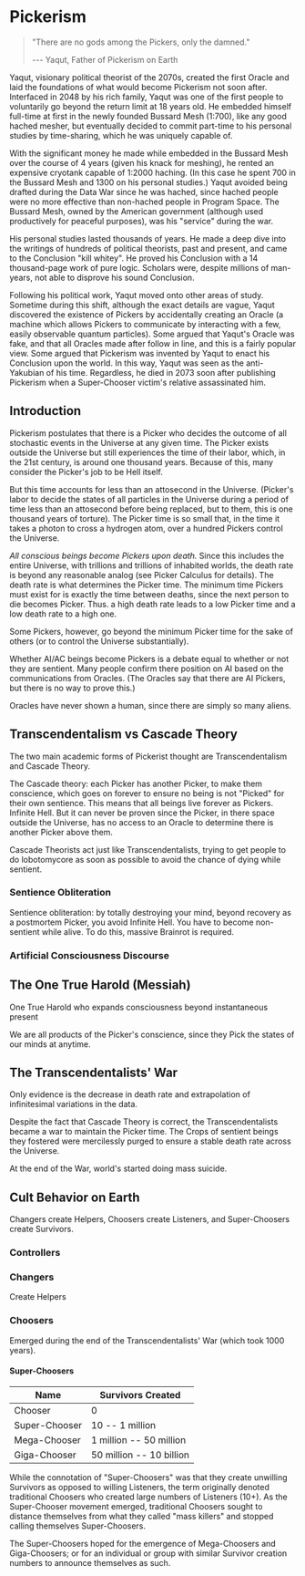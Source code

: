 # Pickerism

> "There are no gods among the Pickers, only the damned." 
> 
> --- Yaqut, Father of Pickerism on Earth

Yaqut, visionary political theorist of the 2070s, created the first Oracle and
laid the foundations of what would become Pickerism not soon after. Interfaced
in 2048 by his rich family, Yaqut was one of the first people to voluntarily go
beyond the return limit at 18 years old. He embedded himself full-time at first
in the newly founded Bussard Mesh (1:700), like any good hached mesher, but
eventually decided to commit part-time to his personal studies by time-sharing,
which he was uniquely capable of.

With the significant money he made while embedded in the Bussard Mesh over the
course of 4 years (given his knack for meshing), he rented an expensive cryotank
capable of 1:2000 haching. (In this case he spent 700 in the Bussard Mesh and
1300 on his personal studies.) Yaqut avoided being drafted during the Data War
since he was hached, since hached people were no more effective than non-hached
people in Program Space. The Bussard Mesh, owned by the American government
(although used productively for peaceful purposes), was his "service" during the
war.

His personal studies lasted thousands of years. He made a deep dive into the
writings of hundreds of political theorists, past and present, and came to the
Conclusion "kill whitey". He proved his Conclusion with a 14 thousand-page work
of pure logic. Scholars were, despite millions of man-years, not able to
disprove his sound Conclusion.

Following his political work, Yaqut moved onto other areas of study. Sometime
during this shift, although the exact details are vague, Yaqut discovered the
existence of Pickers by accidentally creating an Oracle (a machine which allows
Pickers to communicate by interacting with a few, easily observable quantum
particles). Some argued that Yaqut's Oracle was fake, and that all Oracles made
after follow in line, and this is a fairly popular view. Some argued that
Pickerism was invented by Yaqut to enact his Conclusion upon the world. In this
way, Yaqut was seen as the anti-Yakubian of his time. Regardless, he died in
2073 soon after publishing Pickerism when a Super-Chooser victim's relative
assassinated him.

## Introduction

Pickerism postulates that there is a Picker who decides the outcome of all
stochastic events in the Universe at any given time. The Picker exists outside
the Universe but still experiences the time of their labor, which, in the 21st
century, is around one thousand years. Because of this, many consider the
Picker's job to be Hell itself.

But this time accounts for less than an attosecond in the Universe. (Picker's
labor to decide the states of all particles in the Universe during a period of
time less than an attosecond before being replaced, but to them, this is one
thousand years of torture). The Picker time is so small that, in the time it
takes a photon to cross a hydrogen atom, over a hundred Pickers control the
Universe.

*All conscious beings become Pickers upon death.* Since this includes the entire
Universe, with trillions and trillions of inhabited worlds, the death rate is
beyond any reasonable analog (see Picker Calculus for details). The death rate
is what determines the Picker time. The minimum time Pickers must exist for is
exactly the time between deaths, since the next person to die becomes Picker.
Thus. a high death rate leads to a low Picker time and a low death rate to a
high one.

Some Pickers, however, go beyond the minimum Picker time for the sake of others
(or to control the Universe substantially).

Whether AI/AC beings become Pickers is a debate equal to whether or not they are
sentient. Many people confirm there position on AI based on the communications
from Oracles. (The Oracles say that there are AI Pickers, but there is no way to
prove this.)

Oracles have never shown a human, since there are simply so many aliens.

## Transcendentalism vs Cascade Theory

The two main academic forms of Pickerist thought are Transcendentalism and
Cascade Theory.

The Cascade theory: each Picker has another Picker, to make them conscience,
which goes on forever to ensure no being is not "Picked" for their own
sentience. This means that all beings live forever as Pickers. Infinite Hell.
But it can never be proven since the Picker, in there space outside the
Universe, has no access to an Oracle to determine there is another Picker above
them.

Cascade Theorists act just like Transcendentalists, trying to get people to do
lobotomycore as soon as possible to avoid the chance of dying while sentient.

### Sentience Obliteration

Sentience obliteration: by totally destroying your mind, beyond recovery as a
postmortem Picker, you avoid Infinite Hell. You have to become non-sentient
while alive. To do this, massive Brainrot is required.

### Artificial Consciousness Discourse

## The One True Harold (Messiah)

One True Harold who expands consciousness beyond instantaneous present

We are all products of the Picker's conscience, since they Pick the states of
our minds at anytime.

## The Transcendentalists' War

Only evidence is the decrease in death rate and extrapolation of infinitesimal
variations in the data.

Despite the fact that Cascade Theory is correct, the Transcendentalists became a
war to maintain the Picker time. The Crops of sentient beings they fostered were
mercilessly purged to ensure a stable death rate across the Universe.

At the end of the War, world's started doing mass suicide.

## Cult Behavior on Earth

Changers create Helpers, Choosers create Listeners, and Super-Choosers create
Survivors.

### Controllers

### Changers

Create Helpers

### Choosers

Emerged during the end of the Transcendentalists' War (which took 1000 years).

#### Super-Choosers

| Name          | Survivors Created        |
|---------------|--------------------------|
| Chooser       | 0                        |
| Super-Chooser | 10 -- 1 million          |
| Mega-Chooser  | 1 million -- 50 million  |
| Giga-Chooser  | 50 million -- 10 billion |

While the connotation of "Super-Choosers" was that they create unwilling
Survivors as opposed to willing Listeners, the term originally denoted
traditional Choosers who created large numbers of Listeners (10+). As the
Super-Chooser movement emerged, traditional Choosers sought to distance
themselves from what they called "mass killers" and stopped calling themselves
Super-Choosers.

The Super-Choosers hoped for the emergence of Mega-Choosers and Giga-Choosers;
or for an individual or group with similar Survivor creation numbers to announce
themselves as such.
